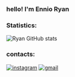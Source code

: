 ### hello! I'm Ennio Ryan

### Statistics:
![Ryan GitHub stats](https://github-readme-stats.vercel.app/api?username=EnnioRyan&show_icons=true&theme=dracula)

### contacts:

[![instagram](https://img.shields.io/badge/Instagram-E4405F?style=for-the-badge&logo=instagram&logoColor=white)](https://www.instagram.com/e.ryan_03)
[![gmail](https://img.shields.io/badge/Gmail-D14836?style=for-the-badge&logo=gmail&logoColor=white)](mailto:ennior63@gmail.com)


<!--
**ennioryan/Ennioryan** is a ✨ _special_ ✨ repository because its `README.md` (this file) appears on your GitHub profile.

Here are some ideas to get you started:

- 🔭 I’m currently working on ...
- 🌱 I’m currently learning ...
- 👯 I’m looking to collaborate on ...
- 🤔 I’m looking for help with ...
- 💬 Ask me about ...
- 📫 How to reach me: ...
- 😄 Pronouns: ...
- ⚡ Fun fact: ...
-->
